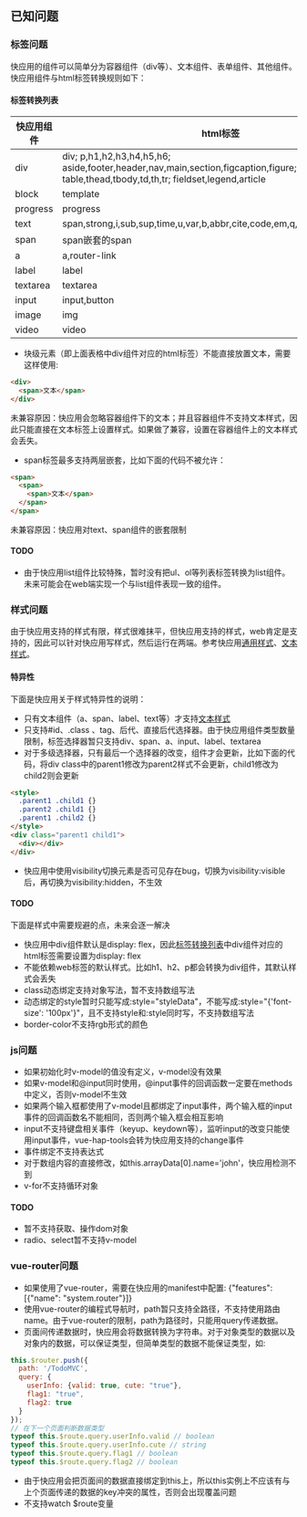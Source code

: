 ## 已知问题
### 标签问题
快应用的组件可以简单分为容器组件（div等）、文本组件、表单组件、其他组件。快应用组件与html标签转换规则如下：  
#### 标签转换列表
| 快应用组件 | html标签 |  
|-----|-----|  
| div | div;  p,h1,h2,h3,h4,h5,h6;  aside,footer,header,nav,main,section,figcaption,figure;   dd,dl,dt,ul,ol,li;  table,thead,tbody,td,th,tr;  fieldset,legend,article |  
| block | template |  
| progress | progress |  
| text | span,strong,i,sub,sup,time,u,var,b,abbr,cite,code,em,q,address,pre,del,ins |  
| span | span嵌套的span |  
| a | a,router-link |  
| label | label |  
| textarea | textarea |  
| input | input,button |  
| image | img |  
| video | video |  
- 块级元素（即上面表格中div组件对应的html标签）不能直接放置文本，需要这样使用:
```html
<div>
  <span>文本</span>
</div>
```
未兼容原因：快应用会忽略容器组件下的文本；并且容器组件不支持文本样式，因此只能直接在文本标签上设置样式。如果做了兼容，设置在容器组件上的文本样式会丢失。
- span标签最多支持两层嵌套，比如下面的代码不被允许：
```html
<span>
  <span>
    <span>文本</span>
  </span>
</span>
```
未兼容原因：快应用对text、span组件的嵌套限制
#### TODO
- 由于快应用list组件比较特殊，暂时没有把ul、ol等列表标签转换为list组件。未来可能会在web端实现一个与list组件表现一致的组件。

### 样式问题
由于快应用支持的样式有限，样式很难抹平，但快应用支持的样式，web肯定是支持的，因此可以针对快应用写样式，然后运行在两端。参考快应用[通用样式](https://doc.quickapp.cn/widgets/common-styles.html)、[文本样式](https://doc.quickapp.cn/widgets/text.html)。  
#### 特异性
下面是快应用关于样式特异性的说明：
- 只有文本组件（a、span、label、text等）才支持[文本样式](https://doc.quickapp.cn/widgets/text.html)
- 只支持#id、.class 、tag、后代、直接后代选择器。由于快应用组件类型数量限制，标签选择器暂只支持div、span、a、input、label、textarea
- 对于多级选择器，只有最后一个选择器的改变，组件才会更新，比如下面的代码，将div class中的parent1修改为parent2样式不会更新，child1修改为child2则会更新
```html
<style>
  .parent1 .child1 {}
  .parent2 .child1 {}
  .parent1 .child2 {}
</style>
<div class="parent1 child1">
  <div></div>
</div>
```
- 快应用中使用visibility切换元素是否可见存在bug，切换为visibility:visible后，再切换为visibility:hidden，不生效
#### TODO
下面是样式中需要规避的点，未来会逐一解决
- 快应用中div组件默认是display: flex，因此[标签转换列表](https://github.com/Youjingyu/vue-hap-tools/blob/master/docs/knownIssues.md#%E6%A0%87%E7%AD%BE%E8%BD%AC%E6%8D%A2%E5%88%97%E8%A1%A8)中div组件对应的html标签需要设置为display: flex
- 不能依赖web标签的默认样式。比如h1、h2、p都会转换为div组件，其默认样式会丢失
- class动态绑定支持对象写法，暂不支持数组写法
- 动态绑定的style暂时只能写成:style="styleData"，不能写成:style="{'font-size': '100px'}"，且不支持style和:style同时写，不支持数组写法
- border-color不支持rgb形式的颜色

### js问题
- 如果初始化时v-model的值没有定义，v-model没有效果
- 如果v-model和@input同时使用，@input事件的回调函数一定要在methods中定义，否则v-model不生效
- 如果两个输入框都使用了v-model且都绑定了input事件，两个输入框的input事件的回调函数名不能相同，否则两个输入框会相互影响
- input不支持键盘相关事件（keyup、keydown等），监听input的改变只能使用input事件，vue-hap-tools会转为快应用支持的change事件
- 事件绑定不支持表达式
- 对于数组内容的直接修改，如this.arrayData[0].name='john'，快应用检测不到
- v-for不支持循环对象
#### TODO
- 暂不支持获取、操作dom对象
- radio、select暂不支持v-model
### vue-router问题
- 如果使用了vue-router，需要在快应用的manifest中配置: {"features": [{"name": "system.router"}]}
- 使用vue-router的编程式导航时，path暂只支持全路径，不支持使用路由name。由于vue-router的限制，path为路径时，只能用query传递数据。
- 页面间传递数据时，快应用会将数据转换为字符串。对于对象类型的数据以及对象内的数据，可以保证类型，但简单类型的数据不能保证类型，如:
```javascript
this.$router.push({
  path: '/TodoMVC',
  query: {
    userInfo: {valid: true, cute: "true"},
    flag1: "true",
    flag2: true
  }
});
// 在下一个页面判断数据类型
typeof this.$route.query.userInfo.valid // boolean
typeof this.$route.query.userInfo.cute // string
typeof this.$route.query.flag1 // boolean
typeof this.$route.query.flag2 // boolean
```
- 由于快应用会把页面间的数据直接绑定到this上，所以this实例上不应该有与上个页面传递的数据的key冲突的属性，否则会出现覆盖问题
- 不支持watch $route变量